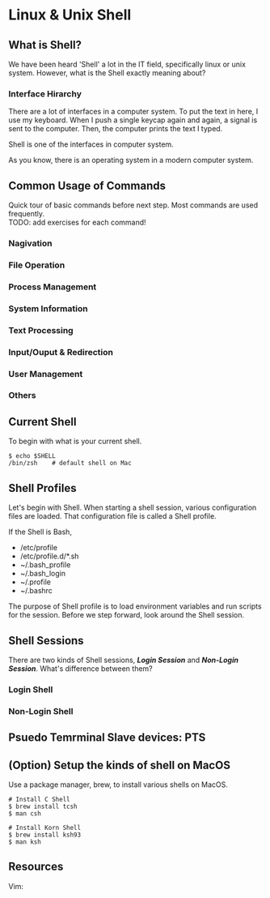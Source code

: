 # Linux & Unix Shell

## What is Shell?
We have been heard 'Shell' a lot in the IT field, specifically linux or unix system. However, what is the Shell exactly meaning about? 

### Interface Hirarchy
There are a lot of interfaces in a computer system. To put the text in here, I use my keyboard. When I push a single keycap again and again, a signal is sent to the computer. Then, the computer prints the text I typed.  

Shell is one of the interfaces in computer system.

As you know, there is an operating system in a modern computer system.



## Common Usage of Commands
Quick tour of basic commands before next step. Most commands are used frequently.<br>
TODO: add exercises for each command!

### Nagivation

### File Operation

### Process Management

### System Information

### Text Processing

### Input/Ouput & Redirection

### User Management

### Others

## Current Shell
To begin with what is your current shell.

```shell
$ echo $SHELL
/bin/zsh    # default shell on Mac
```

## Shell Profiles
Let's begin with Shell. When starting a shell session, various configuration files are loaded. That configuration file is called a Shell profile.

If the Shell is Bash,
- /etc/profile
- /etc/profile.d/*.sh
- ~/.bash_profile
- ~/.bash_login
- ~/.profile
- ~/.bashrc

The purpose of Shell profile is to load environment variables and run scripts for the session. Before we step forward, look around the Shell session.

## Shell Sessions
There are two kinds of Shell sessions, ***Login Session*** and ***Non-Login Session***. What's difference between them? 

### Login Shell

### Non-Login Shell

## Psuedo Temrminal Slave devices: PTS

## (Option) Setup the kinds of shell on MacOS
Use a package manager, brew, to install various shells on MacOS.

```shell
# Install C Shell
$ brew install tcsh
$ man csh

# Install Korn Shell
$ brew install ksh93
$ man ksh
```

## Resources
Vim:
